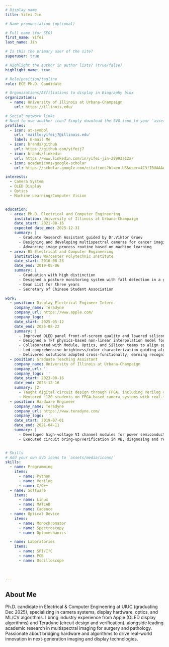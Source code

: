 ```yaml
---
# Display name
title: Yifei Jin

# Name pronunciation (optional)

# Full name (for SEO)
first_name: Yifei
last_name: Jin

# Is this the primary user of the site?
superuser: true

# Highlight the author in author lists? (true/false)
highlight_name: true

# Role/position/tagline
role: ECE Ph.D. Candidate

# Organizations/Affiliations to display in Biography blox
organizations:
  - name: University of Illinois at Urbana-Champaign
    url: https://illinois.edu/

# Social network links
# Need to use another icon? Simply download the SVG icon to your `assets/media/icons/` folder.
profiles:
  - icon: at-symbol
    url: 'mailto:yifeij7@illinois.edu'
    label: E-mail Me
  - icon: brands/github
    url: https://github.com/yifeij7
  - icon: brands/linkedin
    url: https://www.linkedin.com/in/yifei-jin-29993a12a/
  - icon: academicons/google-scholar
    url: https://scholar.google.com/citations?hl=en-US&user=4C3fIBUAAAAJ

interests:
  - Camera System
  - OLED Display
  - Optics
  - Machine Learning/Computer Vision


education:
  - area: Ph.D. Electrical and Computer Engineering
    institution: University of Illinois at Urbana-Champaign
    date_start: 2021-08-16
    expected date_end: 2025-12-31
    summary: |
      - Graduate Research Assistant guided by Dr.Viktor Gruev
      - Designing and developing multispectral cameras for cancer imaging
      - Advancing image process routine based on machine learning
  - area: BS Electrical and Computer Engineering
    institution: Worcester Polytechnic Institute
    date_start: 2016-08-23
    date_end: 2019-05-06
    summary: |
      - Graduation with high distinction
      - Designed a posture monitoring system with fall detection in a group of three.
      - Dean List for three years
      - Secretary of Chinese Student Association 

work:
  - position: Display Electrical Engineer Intern
    company_name: Teradyne
    company_url: https://www.apple.com/
    company_logo: ''
    date_start: 2025-05-12
    date_end: 2025-08-22
    summary: |
      - Improved OLED panel front-of-screen quality and lowered silicon cost by developing novel uniformity compensation methods
      - Designed a TFT physics-based non-linear interpolation model for diverse operating conditions
      - Collaborated with Module, Optics, and Silicon teams to align specs, build lab setups, and analyze results
      - Led comprehensive brightness/color characterization guiding algorithm validation and design improvements
      - Delivered solutions adopted cross-functionally, earning recognition from senior EE leadership
  - position: Graduate Teaching Assistant
    company_name: University of Illinois at Urbana-Champaign
    company_url: ''
    company_logo: ''
    date_start: 2023-08-16
    date_end: 2023-12-16
    summary: |2-
      - Taught digital circuit design through FPGA, including Verilog coding and SPI/I²C protocols
      - Mentored ~120 students on FPGA-based camera systems with real-time object tracking
  - position: Hardware Engineer
    company_name: Teradyne
    company_url: https://www.teradyne.com/
    company_logo: ''
    date_start: 2019-07-01
    date_end: 2021-04-11
    summary: |
      - Developed high-voltage VI channel modules for power semiconductor DC testing on UltraFLEXplus ATE 
      - Executed circuit bring-up/verification in VB, diagnosing and resolving circuit defects that improved stability and performance under demanding test conditions


# Skills
# Add your own SVG icons to `assets/media/icons/`
skills:
  - name: Programming
    items:
      - name: Python
      - name: Verilog    
      - name: C/C++
  - name: Software
    items:
      - name: Linux
      - name: MATLAB
      - name: Cadence 
  - name: Optical Device 
    items:
      - name: Monochromator
      - name: Spectroscopy
      - name: Optomechanics  

  - name: Laboratories
    items:
      - name: SPI/I²C
      - name: PCB
      - name: Oscilloscope  

 

---
```


## About Me
Ph.D. candidate in Electrical & Computer Engineering at UIUC (graduating Dec 2025), specializing in camera systems, display hardware, optics, and ML/CV algorithms. I bring industry experience from Apple (OLED display algorithms) and Teradyne (circuit design and verification), alongside leading academic research in multispectral imaging for surgery and pathology. Passionate about bridging hardware and algorithms to drive real-world innovation in next-generation imaging and display technologies.